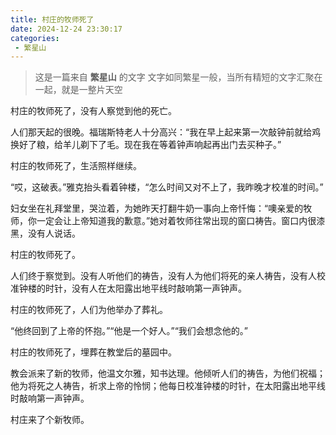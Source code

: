 ```yaml
---
title: 村庄的牧师死了
date: 2024-12-24 23:30:17
categories:
 - 繁星山
---
```


> 这是一篇来自 **繁星山** 的文字
> 文字如同繁星一般，当所有精短的文字汇聚在一起，就是一整片天空

村庄的牧师死了，没有人察觉到他的死亡。

人们那天起的很晚。福瑞斯特老人十分高兴：“我在早上起来第一次敲钟前就给鸡换好了粮，给羊儿剃下了毛。现在我在等着钟声响起再出门去买种子。”

村庄的牧师死了，生活照样继续。

“哎，这破表。”雅克抬头看着钟楼，“怎么时间又对不上了，我昨晚才校准的时间。”

妇女坐在礼拜堂里，哭泣着，为她昨天打翻牛奶一事向上帝忏悔：“噢亲爱的牧师，你一定会让上帝知道我的歉意。”她对着牧师往常出现的窗口祷告。窗口内很漆黑，没有人说话。

村庄的牧师死了。

人们终于察觉到。没有人听他们的祷告，没有人为他们将死的亲人祷告，没有人校准钟楼的时针，没有人在太阳露出地平线时敲响第一声钟声。

村庄的牧师死了，人们为他举办了葬礼。

“他终回到了上帝的怀抱。”“他是一个好人。”“我们会想念他的。”

村庄的牧师死了，埋葬在教堂后的墓园中。

教会派来了新的牧师，他温文尔雅，知书达理。他倾听人们的祷告，为他们祝福；他为将死之人祷告，祈求上帝的怜悯；他每日校准钟楼的时针，在太阳露出地平线时敲响第一声钟声。

村庄来了个新牧师。